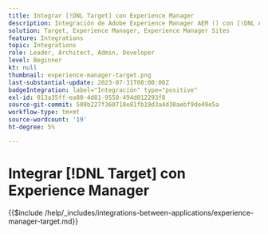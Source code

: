 ```yaml
---
title: Integrar [!DNL Target] con Experience Manager
description: Integración de Adobe Experience Manager AEM () con [!DNL Adobe Target] para ofrecer experiencias personalizadas.
solution: Target, Experience Manager, Experience Manager Sites
feature: Integrations
topic: Integrations
role: Leader, Architect, Admin, Developer
level: Beginner
kt: null
thumbnail: experience-manager-target.png
last-substantial-update: 2023-07-31T00:00:00Z
badgeIntegration: label="Integración" type="positive"
exl-id: 013a35ff-ea80-4d81-9558-494d012293f8
source-git-commit: 509b227f360718e81fb19d3a4d30aebf9de49e5a
workflow-type: tm+mt
source-wordcount: '19'
ht-degree: 5%

---
```


# Integrar [!DNL Target] con Experience Manager

{{$include /help/_includes/integrations-between-applications/experience-manager-target.md}}
